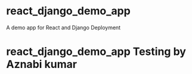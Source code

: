 # react_django_demo_app
A demo app for React and Django Deployment
# react_django_demo_app Testing by Aznabi kumar
